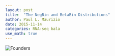 ```yaml
---
layout: post
title:  "The NegBin and BetaBin Distributions"
author: Paul L. Maurizio
date: 2015-11-14
categories: RNA-seq bala
use_math: true
---
```


![Founders](/blog/images/founderSNPs.png)

